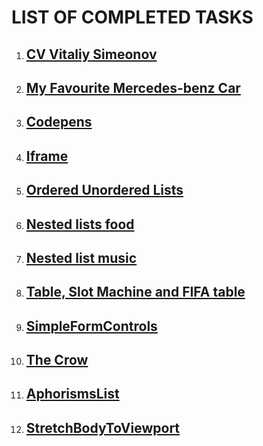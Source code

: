 <!DOCTYPE html>
<html lang="en">
<head>
    <meta charset="UTF-8">
    <meta http-equiv="X-UA-Compatible" content="IE=edge">
    <meta name="viewport" content="width=device-width, initial-scale=1.0">
    
</head>
<body>
    <h1>LIST OF COMPLETED TASKS</h1>
    <ol>
        <li><a href="./Pages/1.CV_VS.html" target="_blank" title="CV Vitaliy Simeonov"> <h2> CV Vitaliy Simeonov</h2></a></li>
        <li><a href="./Pages/2.personalPage.html" target="_blank" title="My Favourite Mercedes-benz Car"> <h2>My Favourite Mercedes-benz Car</h2></a></li>
        <li><a href="./Pages/3.selectedCodepens.html" target="_blank"> <h2>Codepens</h2></a></li>
        <li><a href="./Pages/4.Iframe16.11.22.html" target="_blank"><h2> Iframe</h2></a></li>
        <li><a href="./Pages/5.OrderedUnorderedLists.html" target="_blank"><h2>Ordered Unordered Lists</h2></a></li>
        <li><a href="./Pages/6.Nested_lists_food.html" target="_blank"><h2>Nested lists food</h2></a></li>
        <li><a href="./Pages/7.Nested_list_music.html" target="_blank"><h2>Nested list music</h2></a></li>
        <li><a href="./Pages/8.Table.html" target="_blank"><h2>Table, Slot Machine and FIFA table</h2></a></li>
        <li><a href="./Pages/9.simpleFormControls.html" target="_blank"><h2>SimpleFormControls</h2></a></li>
        <li><a href="./Pages/10.The Crow.html" target="_blank"><h2>The Crow</h2></a></li>
        <li><a href="./Pages/11AphorismsList.html" target="_blank"><h2>AphorismsList</h2></a></li>
        <li><a href="./Pages/12.StretchBodyToViewport.html" target="_blank"><h2>StretchBodyToViewport</h2></a></li>
    </ol>
</body>
</html>
